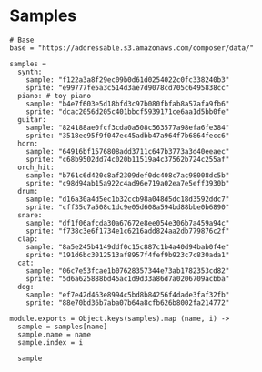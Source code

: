 Samples
=======

    # Base
    base = "https://addressable.s3.amazonaws.com/composer/data/"

    samples =
      synth:
        sample: "f122a3a8f29ec09b0d61d0254022c0fc338240b3"
        sprite: "e99777fe5a3c514d3ae7d9078cd705c6495838cc"
      piano: # toy piano
        sample: "b4e7f603e5d18bfd3c97b080fbfab8a57afa9fb6"
        sprite: "dcac2056d205c401bbcf5939171ce6aa1d5bb0fe"
      guitar:
        sample: "824188ae0fcf3cda0a508c563577a98efa6fe384"
        sprite: "3518ee95f9f047ec45adbb47a964f7b6864fecc6"
      horn:
        sample: "64916bf1576808add3711c647b3773a3d40eeaec"
        sprite: "c68b9502dd74c020b11519a4c37562b724c255af"
      orch_hit:
        sample: "b761c6d420c8af2309def0dc408c7ac98008dc5b"
        sprite: "c98d94ab15a922c4ad96e719a02ea7e5eff3930b"
      drum:
        sample: "d16a30a4d5ec1b32ccb98a048d5dc18d3592ddc7"
        sprite: "cff35c7a508c1dc9e05d608a594bd88bbe0b6890"
      snare:
        sample: "df1f06afcda30a67672e8ee054e306b7a459a94c"
        sprite: "f738c3e6f1734e1c6216add824aa2db779876c2f"
      clap:
        sample: "8a5e245b4149ddf0c15c887c1b4a40d94bab0f4e"
        sprite: "191d6bc3012513af8957f4fef9b923c7c830ada1"
      cat:
        sample: "06c7e53fcae1b07628357344e73ab1782353cd82"
        sprite: "5d6a625888bd45ac1d9d33a86d7a0206709acbba"
      dog:
        sample: "ef7e42d463e8994c5bd8b84256f4dade3faf32fb"
        sprite: "88e70bd36b7aba07b64a8cfb626b8002fa214772"

    module.exports = Object.keys(samples).map (name, i) ->
      sample = samples[name]
      sample.name = name
      sample.index = i

      sample
